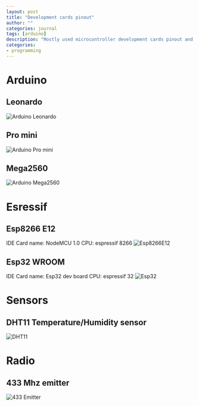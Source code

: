 ```yaml
---
layout: post
title: "Development cards pinout"
author: ""
categories: journal
tags: [arduino]
description: "Mostly used microcontroller development cards pinout and arduino ide parameters"
categories:
- programming
---
```

# Arduino
## Leonardo
![Arduino Leonardo](/unotes/assets/img/pinout_Arduino_leonardo.png)
## Pro mini
![Arduino Pro mini](/unotes/assets/img/pinout_Arduino_Pro_Mini.png)
## Mega2560
![Arduino Mega2560](/unotes/assets/img/pinout_Arduino-Mega2560.jpg)

# Esressif
## Esp8266 E12
IDE Card name: NodeMCU 1.0
CPU: espressif 8266
![Esp8266E12](/unotes/assets/img/pinout_esp8266_e12.png)
## Esp32 WROOM
IDE Card name: Esp32 dev board
CPU: espressif 32
![Esp32](/unotes/assets/img/pinout_esp32_wroom.jpg)

# Sensors
## DHT11 Temperature/Humidity sensor
![DHT11](/unotes/assets/img/pinout_dht11.jpg)

# Radio
## 433 Mhz emitter
![433 Emitter](/unotes/assets/img/pinout_433-MHz-RF-Transmitter-Module.jpg)
